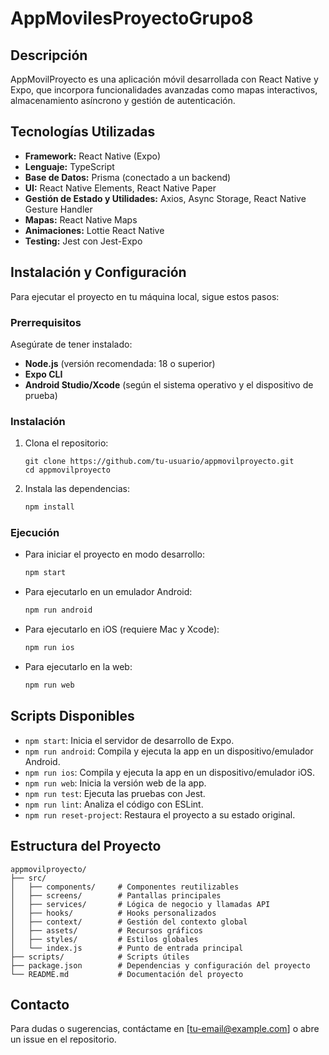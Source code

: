 # AppMovilesProyectoGrupo8

## Descripción
AppMovilProyecto es una aplicación móvil desarrollada con React Native y Expo, que incorpora funcionalidades avanzadas como mapas interactivos, almacenamiento asíncrono y gestión de autenticación.

## Tecnologías Utilizadas

- **Framework:** React Native (Expo)
- **Lenguaje:** TypeScript
- **Base de Datos:** Prisma (conectado a un backend)
- **UI:** React Native Elements, React Native Paper
- **Gestión de Estado y Utilidades:** Axios, Async Storage, React Native Gesture Handler
- **Mapas:** React Native Maps
- **Animaciones:** Lottie React Native
- **Testing:** Jest con Jest-Expo

## Instalación y Configuración

Para ejecutar el proyecto en tu máquina local, sigue estos pasos:

### Prerrequisitos
Asegúrate de tener instalado:
- **Node.js** (versión recomendada: 18 o superior)
- **Expo CLI**
- **Android Studio/Xcode** (según el sistema operativo y el dispositivo de prueba)

### Instalación
1. Clona el repositorio:
   ```
   git clone https://github.com/tu-usuario/appmovilproyecto.git
   cd appmovilproyecto
   ```
2. Instala las dependencias:
   ```bash
   npm install
   ```

### Ejecución
- Para iniciar el proyecto en modo desarrollo:
  ```bash
  npm start
  ```
- Para ejecutarlo en un emulador Android:
  ```bash
  npm run android
  ```
- Para ejecutarlo en iOS (requiere Mac y Xcode):
  ```bash
  npm run ios
  ```
- Para ejecutarlo en la web:
  ```bash
  npm run web
  ```

## Scripts Disponibles

- `npm start`: Inicia el servidor de desarrollo de Expo.
- `npm run android`: Compila y ejecuta la app en un dispositivo/emulador Android.
- `npm run ios`: Compila y ejecuta la app en un dispositivo/emulador iOS.
- `npm run web`: Inicia la versión web de la app.
- `npm run test`: Ejecuta las pruebas con Jest.
- `npm run lint`: Analiza el código con ESLint.
- `npm run reset-project`: Restaura el proyecto a su estado original.

## Estructura del Proyecto
```
appmovilproyecto/
├── src/
│   ├── components/     # Componentes reutilizables
│   ├── screens/        # Pantallas principales
│   ├── services/       # Lógica de negocio y llamadas API
│   ├── hooks/          # Hooks personalizados
│   ├── context/        # Gestión del contexto global
│   ├── assets/         # Recursos gráficos
│   ├── styles/         # Estilos globales
│   └── index.js        # Punto de entrada principal
├── scripts/            # Scripts útiles
├── package.json        # Dependencias y configuración del proyecto
└── README.md           # Documentación del proyecto
```



## Contacto
Para dudas o sugerencias, contáctame en [tu-email@example.com] o abre un issue en el repositorio.

